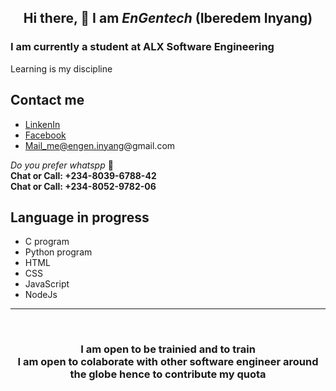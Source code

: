 ## <p align="center"> Hi there, 👋  I am <i><span font-size="50px">EnGentech</i> (Iberedem Inyang) </p>
### I am currently a student at ALX Software Engineering

  Learning is my discipline


## Contact me
* <a href="www.linkedin.com/in/iberedem-inyang-3b88ba223">LinkenIn
* <a href="https://web.facebook.com/engr.gentle.1/"> Facebook
* <a href=“mailto:engen.inyang@email.com”>Mail_me@engen.inyang@gmail.com</a>

_Do you prefer <i>whatspp</i>_ 🤔<br>
<b>Chat or Call: +234-8039-6788-42</b><br>
<b>Chat or Call: +234-8052-9782-06</b>
  
  
  ## Language in progress
 * C program
 * Python program
 * HTML
 * CSS
 * JavaScript
 * NodeJs
  <hr><br>
  
 ### <p align="center"> I am open to be trainied and to train  <br>I am open to colaborate with other software engineer around the globe hence to contribute my quota </p>
<!--
**EnGentech/EnGentech** is a ✨ _special_ ✨ repository because its `README.md` (this file) appears on your GitHub profile.

Here are some ideas to get you started:

- 🔭 I’m currently working on ...
- 🌱 I’m currently learning ...
- 👯 I’m looking to collaborate on ...
- 🤔 I’m looking for help with ...
- 💬 Ask me about ...
- 📫 How to reach me: ...
- 😄 Pronouns: ...
- ⚡ Fun fact: ...
-->
